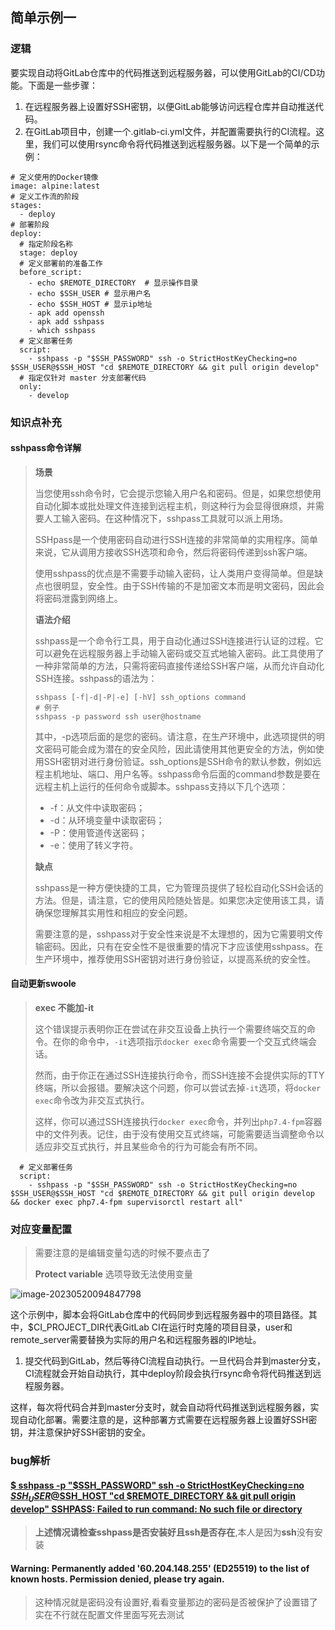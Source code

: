 ## 简单示例一

###  逻辑

要实现自动将GitLab仓库中的代码推送到远程服务器，可以使用GitLab的CI/CD功能。下面是一些步骤：

1. 在远程服务器上设置好SSH密钥，以便GitLab能够访问远程仓库并自动推送代码。
2. 在GitLab项目中，创建一个.gitlab-ci.yml文件，并配置需要执行的CI流程。这里，我们可以使用rsync命令将代码推送到远程服务器。以下是一个简单的示例：

```shell
# 定义使用的Docker镜像
image: alpine:latest
# 定义工作流的阶段
stages:
  - deploy
# 部署阶段
deploy:
  # 指定阶段名称
  stage: deploy
  # 定义部署前的准备工作
  before_script:
    - echo $REMOTE_DIRECTORY  # 显示操作目录
    - echo $SSH_USER # 显示用户名
    - echo $SSH_HOST # 显示ip地址
    - apk add openssh
    - apk add sshpass
    - which sshpass
  # 定义部署任务
  script:
    - sshpass -p "$SSH_PASSWORD" ssh -o StrictHostKeyChecking=no $SSH_USER@$SSH_HOST "cd $REMOTE_DIRECTORY && git pull origin develop"
  # 指定仅针对 master 分支部署代码
  only:
    - develop
```

### 知识点补充

#### sshpass命令详解

> **场景**
>
> 当您使用ssh命令时，它会提示您输入用户名和密码。但是，如果您想使用自动化脚本或批处理文件连接到远程主机，则这种行为会显得很麻烦，并需要人工输入密码。在这种情况下，sshpass工具就可以派上用场。
>
> SSHpass是一个使用密码自动进行SSH连接的非常简单的实用程序。简单来说，它从调用方接收SSH选项和命令，然后将密码传递到ssh客户端。
>
> 使用sshpass的优点是不需要手动输入密码，让人类用户变得简单。但是缺点也很明显，安全性。由于SSH传输的不是加密文本而是明文密码，因此会将密码泄露到网络上。
>
> **语法介绍**
>
> sshpass是一个命令行工具，用于自动化通过SSH连接进行认证的过程。它可以避免在远程服务器上手动输入密码或交互式地输入密码。此工具使用了一种非常简单的方法，只需将密码直接传递给SSH客户端，从而允许自动化SSH连接。sshpass的语法为：
>
> ```shell
> sshpass [-f|-d|-P|-e] [-hV] ssh_options command
> # 例子
> sshpass -p password ssh user@hostname
> ```
>
> 其中，-p选项后面的是您的密码。请注意，在生产环境中，此选项提供的明文密码可能会成为潜在的安全风险，因此请使用其他更安全的方法，例如使用SSH密钥对进行身份验证。ssh_options是SSH命令的默认参数，例如远程主机地址、端口、用户名等。sshpass命令后面的command参数是要在远程主机上运行的任何命令或脚本。sshpass支持以下几个选项：
>
> - -f：从文件中读取密码；
> - -d：从环境变量中读取密码；
> - -P：使用管道传送密码；
> - -e：使用了转义字符。
>
> **缺点**
>
> sshpass是一种方便快捷的工具，它为管理员提供了轻松自动化SSH会话的方法。但是，请注意，它的使用风险随处皆是。如果您决定使用该工具，请确保您理解其实用性和相应的安全问题。
>
> 需要注意的是，sshpass对于安全性来说是不太理想的，因为它需要明文传输密码。因此，只有在安全性不是很重要的情况下才应该使用sshpass。在生产环境中，推荐使用SSH密钥对进行身份验证，以提高系统的安全性。

####  自动更新swoole

> **exec 不能加-it** 
>
> 这个错误提示表明你正在尝试在非交互设备上执行一个需要终端交互的命令。在你的命令中，`-it`选项指示`docker exec`命令需要一个交互式终端会话。
>
> 然而，由于你正在通过SSH连接执行命令，而SSH连接不会提供实际的TTY终端，所以会报错。要解决这个问题，你可以尝试去掉`-it`选项，将`docker exec`命令改为非交互式执行。
>
> 这样，你可以通过SSH连接执行`docker exec`命令，并列出`php7.4-fpm`容器中的文件列表。记住，由于没有使用交互式终端，可能需要适当调整命令以适应非交互式执行，并且某些命令的行为可能会有所不同。

```shell
  # 定义部署任务
  script:
    - sshpass -p "$SSH_PASSWORD" ssh -o StrictHostKeyChecking=no $SSH_USER@$SSH_HOST "cd $REMOTE_DIRECTORY && git pull origin develop && docker exec php7.4-fpm supervisorctl restart all"
```



### **对应变量配置**

> 需要注意的是编辑变量勾选的时候不要点击了
>
> **Protect variable**  选项导致无法使用变量

![image-20230520094847798](https://gitee.com/yaolliuyang/blogImages/raw/master/blogImages/image-20230520094847798.png)

这个示例中，脚本会将GitLab仓库中的代码同步到远程服务器中的项目路径。其中，$CI_PROJECT_DIR代表GitLab CI在运行时克隆的项目目录，user和remote_server需要替换为实际的用户名和远程服务器的IP地址。

1. 提交代码到GitLab，然后等待CI流程自动执行。一旦代码合并到master分支，CI流程就会开始自动执行，其中deploy阶段会执行rsync命令将代码推送到远程服务器。

这样，每次将代码合并到master分支时，就会自动将代码推送到远程服务器，实现自动化部署。需要注意的是，这种部署方式需要在远程服务器上设置好SSH密钥，并注意保护好SSH密钥的安全。

### bug解析

#### [$ sshpass -p "$SSH_PASSWORD" ssh -o StrictHostKeyChecking=no $SSH_USER@$SSH_HOST "cd $REMOTE_DIRECTORY && git pull origin develop" SSHPASS: Failed to run command: No such file or directory](https://www.thinbug.com/q/21375125)

> **上述情况请检查sshpass是否安装好且ssh是否存在**,本人是因为**ssh**没有安装



#### Warning: Permanently added '60.204.148.255' (ED25519) to the list of known hosts. Permission denied, please try again.

> 这种情况就是密码没有设置好,看看变量那边的密码是否被保护了设置错了实在不行就在配置文件里面写死去测试